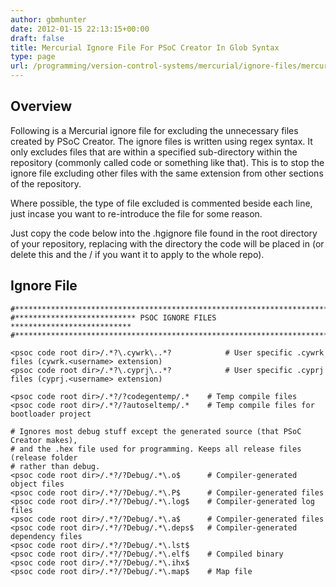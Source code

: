 ```yaml
---
author: gbmhunter
date: 2012-01-15 22:13:15+00:00
draft: false
title: Mercurial Ignore File For PSoC Creator In Glob Syntax
type: page
url: /programming/version-control-systems/mercurial/ignore-files/mercurial-ignore-file-code-for-psoc-creator
---
```


## Overview

Following is a Mercurial ignore file for excluding the unnecessary files created by PSoC Creator. The ignore files is written using regex syntax. It only excludes files that are within a specified sub-directory within the repository (commonly called code or something like that). This is to stop the ignore file excluding other files with the same extension from other sections of the repository.

Where possible, the type of file excluded is commented beside each line, just incase you want to re-introduce the file for some reason.

Just copy the code below into the .hgignore file found in the root directory of your repository, replacing <psoc code root dir> with the directory the code will be placed in (or delete this and the / if you want it to apply to the whole repo).

## Ignore File

```
#*************************************************************************
#*************************** PSOC IGNORE FILES ***************************
#*************************************************************************

<psoc code root dir>/.*?\.cywrk\..*? 			# User specific .cywrk files (cywrk.<username> extension)
<psoc code root dir>/.*?\.cyprj\..*? 			# User specific .cyprj files (cyprj.<username> extension)

<psoc code root dir>/.*?/?codegentemp/.* 	# Temp compile files
<psoc code root dir>/.*?/?autoseltemp/.* 	# Temp compile files for bootloader project
    
# Ignores most debug stuff except the generated source (that PSoC Creator makes),
# and the .hex file used for programming. Keeps all release files (release folder
# rather than debug.
<psoc code root dir>/.*?/?Debug/.*\.o$    	# Compiler-generated object files
<psoc code root dir>/.*?/?Debug/.*\.P$    	# Compiler-generated files
<psoc code root dir>/.*?/?Debug/.*\.log$  	# Compiler-generated log files
<psoc code root dir>/.*?/?Debug/.*\.a$    	# Compiler-generated files
<psoc code root dir>/.*?/?Debug/.*\.deps$ 	# Compiler-generated dependency files
<psoc code root dir>/.*?/?Debug/.*\.lst$
<psoc code root dir>/.*?/?Debug/.*\.elf$	# Compiled binary
<psoc code root dir>/.*?/?Debug/.*\.ihx$
<psoc code root dir>/.*?/?Debug/.*\.map$	# Map file
```